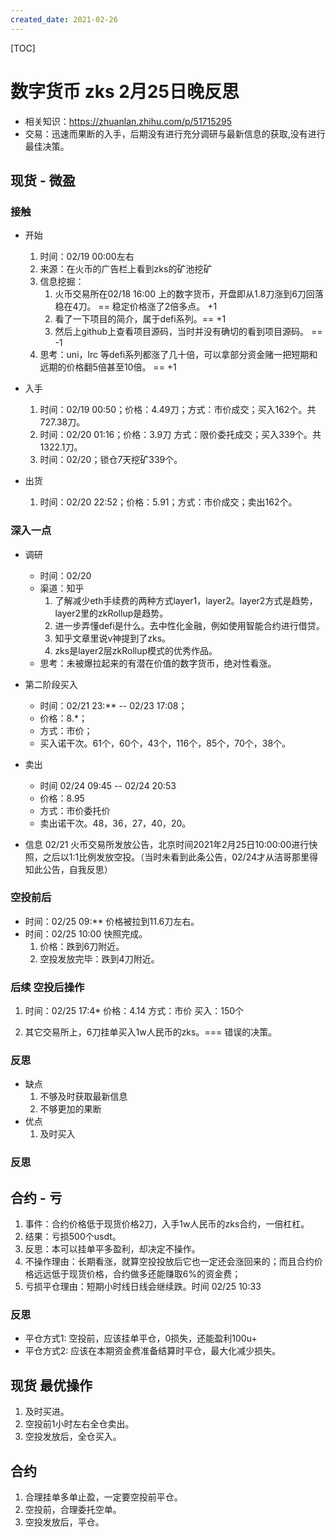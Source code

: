 ```yaml
---
created_date: 2021-02-26
---
```


[TOC]

# 数字货币 zks 2月25日晚反思
- 相关知识：https://zhuanlan.zhihu.com/p/51715295
- 交易：迅速而果断的入手，后期没有进行充分调研与最新信息的获取,没有进行最佳决策。
## 现货 - 微盈
### 接触
- 开始
    1. 时间：02/19 00:00左右
    2. 来源：在火币的广告栏上看到zks的矿池挖矿
    3. 信息挖掘：
        1. 火币交易所在02/18  16:00 上的数字货币，开盘即从1.8刀涨到6刀回落稳在4刀。 == 稳定价格涨了2倍多点。 +1
        2. 看了一下项目的简介，属于defi系列。== +1
        3. 然后上github上查看项目源码，当时并没有确切的看到项目源码。 == -1
    4. 思考：uni，lrc 等defi系列都涨了几十倍，可以拿部分资金赌一把短期和远期的价格翻5倍甚至10倍。 == +1
- 入手
    1. 时间：02/19 00:50；价格：4.49刀；方式：市价成交；买入162个。共727.38刀。
    2. 时间：02/20 01:16；价格：3.9刀 方式：限价委托成交；买入339个。共1322.1刀。
    3. 时间：02/20；锁仓7天挖矿339个。

- 出货
    1. 时间：02/20 22:52；价格：5.91；方式：市价成交；卖出162个。
### 深入一点
- 调研
    - 时间：02/20
    - 渠道：知乎
        1. 了解减少eth手续费的两种方式layer1，layer2。layer2方式是趋势，layer2里的zkRollup是趋势。
        2. 进一步弄懂defi是什么。去中性化金融，例如使用智能合约进行借贷。
        3. 知乎文章里说v神提到了zks。
        4. zks是layer2层zkRollup模式的优秀作品。
    - 思考：未被爆拉起来的有潜在价值的数字货币，绝对性看涨。

- 第二阶段买入
    - 时间：02/21 23:** -- 02/23 17:08；
    - 价格：8.*；
    - 方式：市价；
    - 买入诺干次。61个，60个，43个，116个，85个，70个，38个。
- 卖出
    - 时间 02/24 09:45 -- 02/24 20:53
    - 价格：8.95
    - 方式：市价委托价
    - 卖出诺干次。48，36，27，40，20。
- 信息
02/21 火币交易所发放公告，北京时间2021年2月25日10:00:00进行快照，之后以1:1比例发放空投。（当时未看到此条公告，02/24才从洁哥那里得知此公告，自我反思）

### 空投前后
- 时间：02/25 09:** 价格被拉到11.6刀左右。
- 时间：02/25 10:00 快照完成。
    1. 价格：跌到6刀附近。
    1. 空投发放完毕：跌到4刀附近。
### 后续 空投后操作
1. 时间：02/25 17:4*
价格：4.14
方式：市价
买入：150个

2. 其它交易所上，6刀挂单买入1w人民币的zks。=== 错误的决策。
### 反思
- 缺点
    1. 不够及时获取最新信息
    2. 不够更加的果断
- 优点
    1. 及时买入
### 反思
## 合约 - 亏
1. 事件：合约价格低于现货价格2刀，入手1w人民币的zks合约，一倍杠杠。
2. 结果：亏损500个usdt。
3. 反思：本可以挂单平多盈利，却决定不操作。
4. 不操作理由：长期看涨，就算空投投放后它也一定还会涨回来的；而且合约价格远远低于现货价格，合约做多还能赚取6%的资金费；
5. 亏损平仓理由：短期小时线日线会继续跌。时间 02/25 10:33
### 反思
- 平仓方式1: 空投前，应该挂单平仓，0损失，还能盈利100u+
- 平仓方式2: 应该在本期资金费准备结算时平仓，最大化减少损失。

## 现货 最优操作
1. 及时买进。
2. 空投前1小时左右全仓卖出。
3. 空投发放后，全仓买入。

## 合约
1. 合理挂单多单止盈，一定要空投前平仓。
2. 空投前，合理委托空单。
3. 空投发放后，平仓。